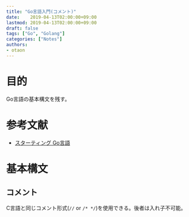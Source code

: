 ```yaml
---
title: "Go言語入門(コメント)"
date:    2019-04-13T02:00:00+09:00
lastmod: 2019-04-13T02:00:00+09:00
draft: false
tags: ["Go", "Golang"]
categories: ["Notes"]
authors:
- otaon
---
```


# 目的
Go言語の基本構文を残す。

# 参考文献
- [スターティング Go言語](https://www.shoeisha.co.jp/book/detail/9784798142418)

# 基本構文

## コメント
C言語と同じコメント形式(`//` or `/* */`)を使用できる。後者は入れ子不可能。
